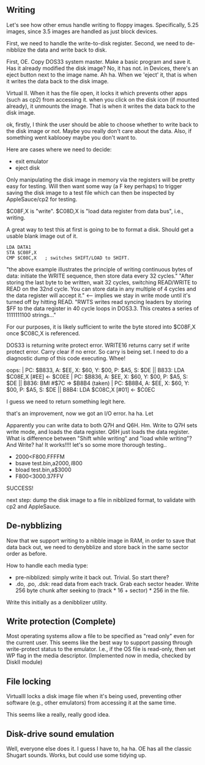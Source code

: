 

## Writing


Let's see how other emus handle writing to floppy images. Specifically, 5.25 images, since 3.5 images are handled as just block devices.

First, we need to handle the write-to-disk register. Second, we need to de-nibblize the data and write back to disk.

First, OE. Copy DOS33 system master. Make a basic program and save it. Has it already modified the disk image? No, it has not. in Devices, there's an eject button next to the image name. Ah ha. When we 'eject' it, that is when it writes the data back to the disk image.

Virtual II. When it has the file open, it locks it which prevents other apps (such as cp2) from accessing it. when you click on the disk icon (if mounted already), it unmounts the image. That is when it writes the data back to the disk image.

ok, firstly, I think the user should be able to choose whether to write back to the disk image or not. Maybe you really don't care about the data. Also, if something went kablooey maybe you don't want to. 

Here are cases where we need to decide:
* exit emulator
* eject disk

Only manipulating the disk image in memory via the registers will be pretty easy for testing. Will then want some way (a F key perhaps) to trigger saving the disk image to a test file which can then be inspected by AppleSauce/cp2 for testing.

$C08F,X is "write". 
$C08D,X is "load data register from data bus", i.e., writing.

A great way to test this at first is going to be to format a disk. Should get a usable blank image out of it.

```
LDA DATA1
STA $C08F,X
CMP $C08C,X   ; switches SHIFT/LOAD to SHIFT.
```

"the above example illustrates the principle of writing continuous bytes of data: initiate the WRITE sequence, then store data every 32 cycles."
"After storing the last byte to be written, wait 32 cycles, switching READ/WRITE to READ on the 32nd cycle. You can store data in any multiple of 4 cycles and the data register will accept it." <-- implies we stay in write mode until it's turned off by hitting READ. 
"RWTS writes read syncing leaders by storing $FF to the data register in 40 cycle loops in DOS3.3. This creates a series of 1111111100 strings..."

For our purposes, it is likely sufficient to write the byte stored into $C08F,X once $C08C,X is referenced.

DOS33 is returning write protect error. WRITE16 returns carry set if write protect error. Carry clear if no error. So carry is being set. I need to do a diagnostic dump of this code executing. Whee!

oops:
 | PC: $B833, A: $EE, X: $60, Y: $00, P: $A5, S: $DE || B833: LDA $C08E,X   [#EE] <- $C0EE
 | PC: $B836, A: $EE, X: $60, Y: $00, P: $A5, S: $DE || B836: BMI #$7C => $B8B4 (taken)
 | PC: $B8B4, A: $EE, X: $60, Y: $00, P: $A5, S: $DE || B8B4: LDA $C08C,X   [#01] <- $C0EC

I guess we need to return something legit here.

that's an improvement, now we got an I/O error. ha ha. Let

Apparently you can write data to both Q7H and Q6H. Hm.
Write to Q7H sets write mode, and loads the data register. Q6H just loads the data register.
What is difference between "Shift while writing" and "load while writing"? And Write?
ha! It works!!!! let's so some more thorough testing..

* 2000<F800.FFFFM
* bsave test.bin,a$2000,l$800
* bload test.bin,a$3000
* F800<3000.37FFV

SUCCESS!

next step: dump the disk image to a file in nibblized format, to validate with cp2 and AppleSauce.

## De-nybblizing

Now that we support writing to a nibble image in RAM, in order to save that data back out, we need to denybblize and store back in the same sector order as before. 

How to handle each media type:
* pre-nibblized: simply write it back out. Trivial. So start there?
* .do, .po, .dsk: read data from each track. Grab each sector header. Write 256 byte chunk after seeking to (track * 16 + sector) * 256 in the file.

Write this initially as a denibblizer utility.

## Write protection (Complete)

Most operating systems allow a file to be specified as "read only" even for the current user. This seems like the best way to support passing through write-protect status to the emulator. I.e., if the OS file is read-only, then set WP flag in the media descriptor. (Implemented now in media, checked by DiskII module)

## File locking

VirtualII locks a disk image file when it's being used, preventing other software (e.g., other emulators) from accessing it at the same time.

This seems like a really, really good idea.

## Disk-drive sound emulation

Well, everyone else does it. I guess I have to, ha ha. OE has all the classic Shugart sounds.
Works, but could use some tidying up.



